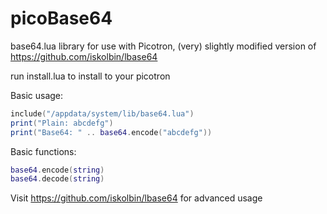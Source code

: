 picoBase64
==========================

base64.lua library for use with Picotron, (very) slightly modified version of https://github.com/iskolbin/lbase64

run install.lua to install to your picotron

Basic usage:
```lua
include("/appdata/system/lib/base64.lua")
print("Plain: abcdefg")
print("Base64: " .. base64.encode("abcdefg"))
```
Basic functions:
```lua
base64.encode(string)
base64.decode(string)
```

Visit https://github.com/iskolbin/lbase64 for advanced usage


